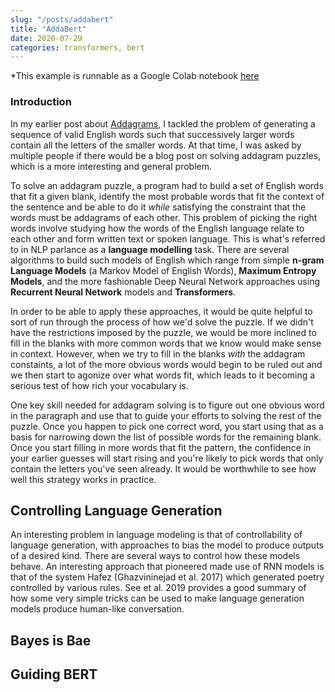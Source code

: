 ```yaml
---
slug: "/posts/addabert"
title: "AddaBert"
date: 2020-07-29
categories: transformers, bert
---
```


*This example is runnable as a Google Colab notebook [here](https://colab.research.google.com/drive/14iAiYAp864c0nETje7Rt10UQwfxicqNC?usp=sharing)

### Introduction

In my earlier post about [Addagrams](/posts/generating-addagrams), I tackled the problem of generating a sequence of valid English words such that successively larger words contain all the letters of the smaller words. At that time, I was asked by multiple people if there would be a blog post on solving addagram puzzles, which is a more interesting and general problem. 

To solve an addagram puzzle, a program had to build a set of English words that fit a given blank, identify the most probable words that fit the context of the sentence and be able to do it *while* satisfying the constraint that the words must be addagrams of each other. This problem of picking the right words involve studying how the words of the English language relate to each other and form written text or spoken language. This is what's referred to in NLP parlance as a **language modelling** task. There are several algorithms to build such models of English which range from simple **n-gram Language Models** (a Markov Model of English Words), **Maximum Entropy Models**, and the more fashionable Deep Neural Network approaches using **Recurrent Neural Network** models and **Transformers**.

In order to be able to apply these approaches, it would be quite helpful to sort of run through the process of how we'd solve the puzzle. If we didn't have the restrictions imposed by the puzzle, we would be more inclined to fill in the blanks with more common words that we know would make sense in context. However, when we try to fill in the blanks *with* the addagram constaints, a lot of the more obvious words would begin to be ruled out and we then start to agonize over what words fit, which leads to it becoming a serious test of how rich your vocabulary is.

One key skill needed for addagram solving is to figure out one obvious word in the paragraph and use that to guide your efforts to solving the rest of the puzzle. Once you happen to pick one correct word, you start using that as a basis for narrowing down the list of possible words for the remaining blank. Once you start filling in more words that fit the pattern, the confidence in your earlier guesses will start rising and you're likely to pick words that only contain the letters you've seen already. It would be worthwhile to see how well this strategy works in practice.

## Controlling Language Generation

An interesting problem in language modeling is that of controllability of language generation, with approaches to bias the model to produce outputs of a desired kind. There are several ways to control how these models behave. An interesting approach that pioneered made use of RNN models is that of the system Hafez (Ghazvininejad et al. 2017) which generated poetry controlled by various rules. See et al. 2019 provides a good summary of how some very simple tricks can be used to make language generation models produce human-like conversation.

## Bayes is Bae



## Guiding BERT